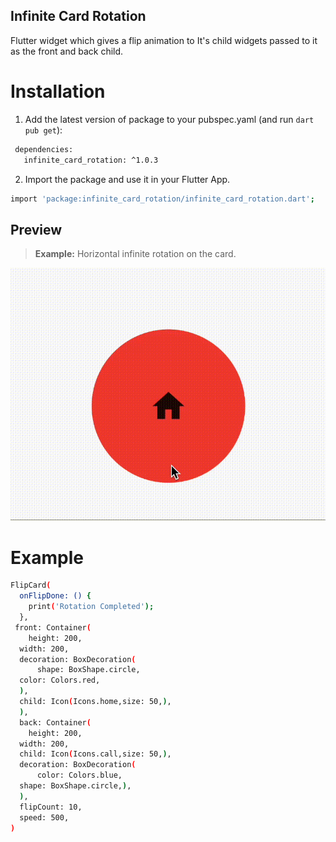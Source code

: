 ## Infinite Card Rotation
Flutter widget which gives a flip animation to It's child widgets passed to it as the front and back child.


# Installation

1.  Add the latest version of package to your pubspec.yaml (and run `dart pub get`):
 ```sh
  dependencies:
    infinite_card_rotation: ^1.0.3
```
2.  Import the package and use it in your Flutter App.
 ```sh
import 'package:infinite_card_rotation/infinite_card_rotation.dart';
```
## Preview
> **Example:** Horizontal infinite rotation on the card.
>
[![N|Solid](https://github.com/Rohit-joshi-i/infinite-card-rotation/blob/main/assets/gif/example.gif?raw=true)](https://nodesource.com/products/nsolid)

# Example

```sh
FlipCard(  
  onFlipDone: () {  
    print('Rotation Completed');  
  },  
 front: Container(  
    height: 200,  
  width: 200,  
  decoration: BoxDecoration(  
      shape: BoxShape.circle,  
  color: Colors.red,  
  ),  
  child: Icon(Icons.home,size: 50,),  
  ),  
  back: Container(  
    height: 200,  
  width: 200,  
  child: Icon(Icons.call,size: 50,),  
  decoration: BoxDecoration(  
      color: Colors.blue,  
  shape: BoxShape.circle,),  
  ),  
  flipCount: 10,  
  speed: 500,  
)

